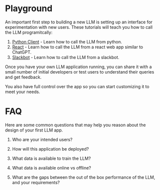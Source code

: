 # Playground

An important first step to building a new LLM is setting up an interface for experimentation with new users.
These tutorials will teach you how to call the LLM programitcally:

1. [Python Client](https://github.com/lamini-ai/sdk/blob/main/01_playground/python_client/python_client.md) - Learn how to call the LLM from python.
2. [React](https://github.com/lamini-ai/sdk/blob/main/01_playground/react_llm_playground/playground.md) - Learn how to call the LLM from a react web app similar to ChatGPT.
3. [Slackbot](https://github.com/lamini-ai/sdk/blob/main/01_playground/slackbot/slackbot.md) - Learn how to call the LLM from a slackbot.

Once you have your own LLM application running, you can share it with a small
number of initial developers or test users to understand their queries and get
feedback.

You also have full control over the app so you can start customizing it to meet
your needs.

# FAQ

Here are some common questions that may help you reason about the design of your
first LLM app.

1. Who are your intended users?

2. How will this application be deployed?

3. What data is available to train the LLM?

4. What data is available online vs offline?

5. What are the gaps between the out of the box
   performance of the LLM, and your requirements?

